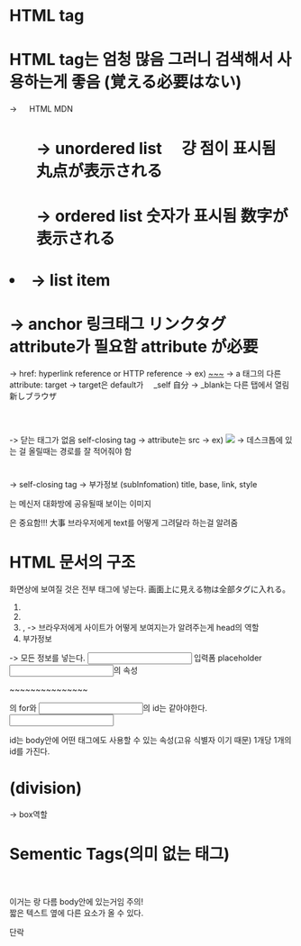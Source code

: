 # HTML tag

# HTML tag는 엄청 많음 그러니 검색해서 사용하는게 좋음 (覚える必要はない)

→ 　 HTML MDN

# <ul> -> unordered list 　걍 점이 표시됨 丸点が表示される

# <ol> -> ordered list 숫자가 표시됨 数字が表示される

# <li> -> list item

# <a> -> anchor 링크태그 リンクタグ　 attribute가 필요함 attribute が必要

-> href: hyperlink reference or HTTP reference
-> ex) <a href="~~~~~~">~~~</a>
-> a 태그의 다른 attribute: target
-> target은 default가 　\_self 自分
-> \_blank는 다른 탭에서 열림 新しブラウザ

# <img>

-> 닫는 태그가 없음 self-closing tag
-> attribute는 src
-> ex) <img src="~~~~~~~~~~~~~~~~~~" />
-> 데스크톱에 있는 걸 올릴때는 경로를 잘 적어줘야 함

# <meta>

-> self-closing tag
-> 부가정보 (subInfomation)
title, base, link, style

<meta property og:image>는 메신저 대화방에 공유될때 보이는 이미지

<meta charset>은 중요함!!! 大事
브라우저에게 text를 어떻게 그려달라 하는걸 알려줌

# HTML 문서의 구조

화면상에 보여질 것은 전부 <body>태그에 넣는다.
画面上に見える物は全部<body>タグに入れる。

1. <!DOCTYPE html>
2. <html></html>
3. <head></head>, <body></body>
   -> 브라우저에게 사이트가 어떻게 보여지는가 알려주는게 head의 역할
4. <meta> 부가정보

<form></form>
-> 모든 정보를 넣는다.
<input> 입력폼
placeholder <input>의 속성

<tagname attrname="attribute">~~~~~~~~~~~~~~~</tagname>

<label>의 for와 <input>의 id는 같아야한다.
<label for="aaa"><input id="aaa">

id는 body안에 어떤 태그에도 사용할 수 있는 속성(고유 식별자 이기 때문)
1개당 1개의 id를 가진다.

# <div> (division)

-> box역할

# Sementic Tags(의미 없는 태그)

<header></header> 이거는 <head>랑 다름 body안에 있는거임 주의!
<main>
<footer>
<span> 짧은 텍스트 옆에 다른 요소가 올 수 있다.
<p> 단락
